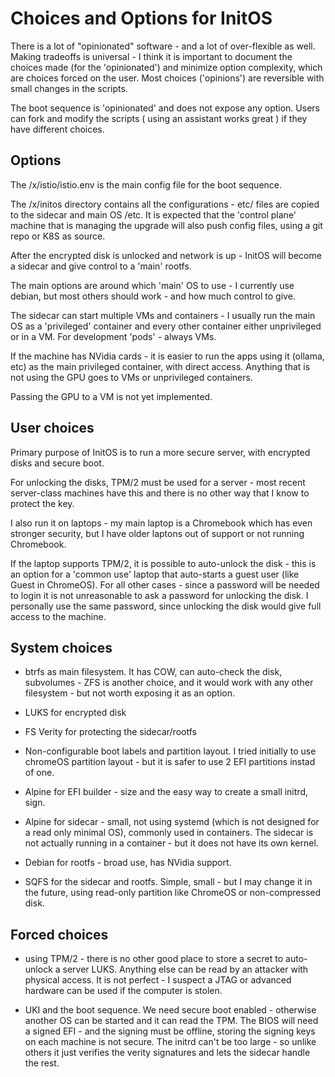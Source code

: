 # Choices and Options for InitOS 

There is a lot of "opinionated" software - and a lot of over-flexible as well. Making 
tradeoffs is universal - I think it is important to document the choices made (for the 'opinionated') and minimize option complexity, which are choices forced on the user.
Most choices ('opinions') are reversible with small changes in the scripts. 

The boot sequence is 'opinionated' and does not expose any option. Users can fork and modify the scripts ( using an assistant works great ) if they have different choices.


## Options

The /x/istio/istio.env is the main config file for the boot sequence. 

The /x/initos directory contains all the configurations - etc/ files are copied
to the sidecar and main OS /etc. It is expected that the 'control plane' machine
that is managing the upgrade will also push config files, using a git repo or K8S
as source.

After the encrypted disk is unlocked and network is up - InitOS will become a 
sidecar and give control to a 'main' rootfs. 

The main options are around which 'main' OS to use - I currently use debian, but most others should work - and how much control to give. 

The sidecar can start multiple VMs and containers - I usually run the main OS 
as a 'privileged' container and every other container either unprivileged or in a VM.
For development 'pods' - always VMs.

If the machine has NVidia cards - it is easier to run the apps using it (ollama, etc)
as the main privileged container, with direct access. Anything that is not using the GPU
goes to VMs or unprivileged containers.

Passing the GPU to a VM is not yet implemented.


## User choices 

Primary purpose of InitOS is to run a more secure server, with encrypted disks
and secure boot. 

For unlocking the disks, TPM/2 must be used for a server - most recent server-class machines have this and there is no other way that I know to protect the key. 

I also run it on laptops - my main laptop is a Chromebook which has even stronger
security, but I have older laptons out of support or not running Chromebook. 

If the laptop supports TPM/2, it is possible to auto-unlock the disk - this is an
option for a 'common use' laptop that auto-starts a guest user (like Guest in ChromeOS). For all other cases - since a password will be needed to login it is
not unreasonable to ask a password for unlocking the disk. I personally use the same
password, since unlocking the disk would give full access to the machine.


## System choices

- btrfs as main filesystem. It has COW, can auto-check the disk, subvolumes - ZFS is another choice, and it would work with any other filesystem - but not worth exposing it as an option.

- LUKS for encrypted disk

- FS Verity for protecting the sidecar/rootfs

- Non-configurable boot labels and partition layout. I tried initially to use chromeOS 
partition layout - but it is safer to use 2 EFI partitions instad of one.

- Alpine for EFI builder - size and the easy way to create a small initrd, 
sign.

- Alpine for sidecar - small, not using systemd (which is not designed for a 
read only minimal OS), commonly used in containers. The sidecar is not actually running
in a container - but it does not have its own kernel.

- Debian for rootfs - broad use, has NVidia support.

- SQFS for the sidecar and rootfs. Simple, small - but I may change it in the future,
using read-only partition like ChromeOS or non-compressed disk.



## Forced choices

- using TPM/2 - there is no other good place to store a secret to auto-unlock a server LUKS. Anything else can be read by an attacker with physical access. It is not 
perfect - I suspect a JTAG or advanced hardware can be used if the computer is stolen.

- UKI and the boot sequence. We need secure boot enabled - otherwise another OS 
can be started and it can read the TPM. The BIOS will need a signed EFI - and the
signing must be offline, storing the signing keys on each machine is not secure. The initrd can't be too large - so unlike others it just verifies the verity signatures
and lets the sidecar handle the rest.